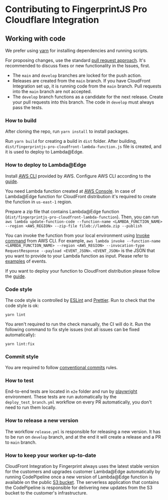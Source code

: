 # Contributing to FingerprintJS Pro Cloudflare Integration

## Working with code

We prefer using [yarn](https://yarnpkg.com/) for installing dependencies and running scripts.


For proposing changes, use the standard [pull request approach](https://docs.github.com/en/pull-requests/collaborating-with-pull-requests/proposing-changes-to-your-work-with-pull-requests/creating-a-pull-request). It's recommended to discuss fixes or new functionality in the Issues, first.

* The `main` and `develop` branches are locked for the push action.
* Releases are created from the `main` branch. If you have CloudFront Integration set up, it is running code from the `main` branch. Pull requests into the `main` branch are not accepted.
* The `develop` branch functions as a candidate for the next release. Create your pull requests into this branch. The code in `develop` must always pass the tests. 


### How to build
After cloning the repo, run `yarn install` to install packages.

Run `yarn build` for creating a build in `dist` folder. After building, `dist/fingerprintjs-pro-cloudfront-lambda-function.js` file is created, and it is used to deploy to Lambda@Edge.

### How to deploy to Lambda@Edge

Install [AWS CLI](https://aws.amazon.com/cli/) provided by AWS.
Configure AWS CLI according to the [guide](https://docs.aws.amazon.com/cli/latest/userguide/cli-configure-quickstart.html).

You need Lambda function created at [AWS Console](https://us-east-1.console.aws.amazon.com/lambda). In case of Lambda@Edge function for CloudFront distribution it's required to create the function in `us-east-1` region.

Prepare a zip file that contains Lambda@Edge function (`dist/fingerprintjs-pro-cloudfront-lambda-function`).
Then, you can run `aws lambda update-function-code --function-name <LAMBDA_FUNCTION_NAME> --region <AWS_REGION> --zip-file fileb://lambda.zip --publish`

You can invoke the function from your local environment using [Invoke command](https://awscli.amazonaws.com/v2/documentation/api/latest/reference/lambda/invoke.html) from AWS CLI. For example, `aws lambda invoke --function-name <LAMBDA_FUNCTION_NAME> --region <AWS_REGION> --invocation-type RequestResponse --payload <EVENT_JSON>`. `<EVENT_JSON>` is the JSON that you want to provide to your Lambda function as input. Please refer to [examples](test/lambda) of events.

If you want to deploy your function to CloudFront distribution please follow the [guide](https://docs.aws.amazon.com/AmazonCloudFront/latest/DeveloperGuide/lambda-edge-how-it-works-tutorial.html#lambda-edge-how-it-works-tutorial-add-trigger).

### Code style

The code style is controlled by [ESLint](https://eslint.org/) and [Prettier](https://prettier.io/). Run to check that the code style is ok:
```shell
yarn lint
```

You aren't required to run the check manually, the CI will do it. Run the following command to fix style issues (not all issues can be fixed automatically):
```shell
yarn lint:fix
```

### Commit style

You are required to follow [conventional commits](https://www.conventionalcommits.org) rules.

### How to test

End-to-end tests are located in `e2e` folder and run by [playwright](https://github.com/microsoft/playwright) environment. 
These tests are run automatically by the `deploy_test_branch.yml` workflow on every PR automatically, you don't need to run them locally. 

### How to release a new version

The workflow `release.yml` is responsible for releasing a new version. It has to be run on `develop` branch, and at the end it will create a release and a PR to `main` branch.

### How to keep your worker up-to-date

CloudFront Integration by Fingerprint always uses the latest stable version for the customers and upgrades customer Lambda@Edge automatically by running CodePipeline once a new version of Lambda@Edge function is available on the public [S3 bucket](s3://fingerprint-pro-cloudfront-integration-lambda-function/release/lambda_latest.zip). The serverless application that contains the CodePipeline is responsible for delivering new updates from the S3 bucket to the customer's infrastructure.